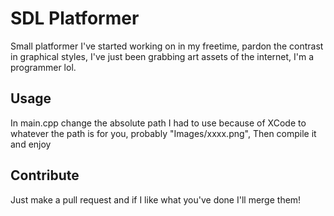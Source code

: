 SDL Platformer
==============

Small platformer I've started working on in my freetime, pardon the 
contrast in graphical styles, I've just been grabbing art assets of the
internet, I'm a programmer lol.

Usage
-----
In main.cpp change the absolute path I had to use because of XCode to
whatever the path is for you, probably "Images/xxxx.png", Then compile it
and enjoy

Contribute
----------
Just make a pull request and if I like what you've done I'll merge them!


